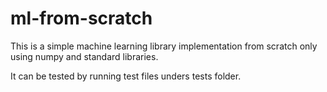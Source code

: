 # ml-from-scratch
This is a simple machine learning library implementation from scratch only using numpy and standard libraries.

It can be tested by running test files unders tests folder.
